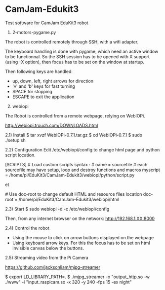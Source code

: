 # CamJam-Edukit3
Test software for CamJam EduKit3 robot

1) 2-motors-pygame.py

The robot is controlled remotely through SSH, with a wifi adapter.

The keyboard handling is done with pygame, which need an active window to be functionnal.
So the SSH session has to be opened with X support (using -X option), then focus has to be set on the window at startup.

Then following keys are handled:
- up, down, left, right arrows for direction
- 'v' and 'b' keys for fast turning
- SPACE for stopping
- ESCAPE to exit the application

2) webiopi

The Robot is controlled from a remote webpage, relying on WebIOPi.

http://webiopi.trouch.com/DOWNLOADS.html

2.1) Install
$ tar xvzf WebIOPi-0.7.1.tar.gz
$ cd WebIOPi-0.7.1
$ sudo ./setup.sh

2.2) Configuration
Edit /etc/webiopi/config to change html page and python script location.

[SCRIPTS]
\# Load custom scripts syntax :
\# name = sourcefile
\#   each sourcefile may have setup, loop and destroy functions and macros
myscript = /home/pi/EduKit3/CamJam-Edukit3/webiopi/python/script.py

et

\# Use doc-root to change default HTML and resource files location
doc-root = /home/pi/EduKit3/CamJam-Edukit3/webiopi/html

2.3) Start
$ sudo webiopi -d -c /etc/webiopi/config

Then, from any internet browser on the network:
http://192.168.1.XX:8000

2.4) Control the robot

- Using the mouse to click on arrow buttons displayed on the webpage
- Using keyboard arrow keys. For this the focus has to be set on html invisible canvas below the buttons.

2.5) Streaming video from the Pi Camera

https://github.com/jacksonliam/mjpg-streamer

$ export LD_LIBRARY_PATH=.
$ ./mjpg_streamer -o "output_http.so -w ./www" -i "input_raspicam.so -x 320 -y 240 -fps 15 -ex night"

